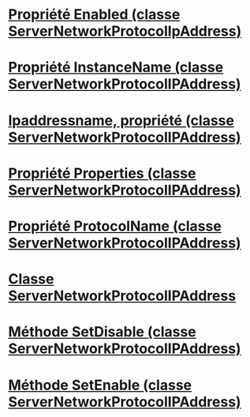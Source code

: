 # [Propriété Enabled (classe ServerNetworkProtocolIpAddress)](enabled-property-servernetworkprotocolipaddress-class.md)
# [Propriété InstanceName (classe ServerNetworkProtocolIPAddress)](instancename-property-servernetworkprotocolipaddress-class.md)
# [Ipaddressname, propriété (classe ServerNetworkProtocolIPAddress)](ipaddressname-property-servernetworkprotocolipaddress-class.md)
# [Propriété Properties (classe ServerNetworkProtocolIPAddress)](properties-property-servernetworkprotocolipaddress-class.md)
# [Propriété ProtocolName (classe ServerNetworkProtocolIPAddress)](protocolname-property-servernetworkprotocolipaddress-class.md)
# [Classe ServerNetworkProtocolIPAddress](servernetworkprotocolipaddress-class.md)
# [Méthode SetDisable (classe ServerNetworkProtocolIPAddress)](setdisable-method-servernetworkprotocolipaddress-class.md)
# [Méthode SetEnable (classe ServerNetworkProtocolIPAddress)](setenable-method-servernetworkprotocolipaddress-class.md)
